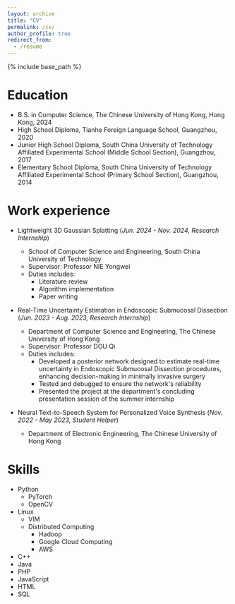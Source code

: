 ```yaml
---
layout: archive
title: "CV"
permalink: /cv/
author_profile: true
redirect_from:
  - /resume
---
```


{% include base_path %}

# Education
- B.S. in Computer Science, The Chinese University of Hong Kong, Hong Kong, 2024
- High School Diploma, Tianhe Foreign Language School, Guangzhou, 2020
- Junior High School Diploma, South China University of Technology Affiliated Experimental School (Middle School Section), Guangzhou, 2017
- Elementary School Diploma, South China University of Technology Affiliated Experimental School (Primary School Section), Guangzhou, 2014

# Work experience

- Lightweight 3D Gaussian Splatting (*Jun. 2024 - Nov. 2024, Research Internship*)
  - School of Computer Science and Engineering, South China University of Technology
  - Supervisor: Professor NIE Yongwei
  - Duties includes: 
    - Literature review
    - Algorithm implementation
    - Paper writing
- Real-Time Uncertainty Estimation in Endoscopic Submucosal Dissection (*Jun. 2023 - Aug. 2023, Research Internship*)
  - Department of Computer Science and Engineering, The Chinese University of Hong Kong
  - Supervisor: Professor DOU Qi
  - Duties includes:
    - Developed a posterior network designed to estimate real-time uncertainty in Endoscopic Submucosal Dissection procedures, enhancing decision-making in minimally invasive surgery
    - Tested and debugged to ensure the network's reliability
    - Presented the project at the department's concluding presentation session of the summer internship

- Neural Text-to-Speech System for Personalized Voice Synthesis (*Nov. 2022 - May 2023, Student Helper*)
  - Department of Electronic Engineering, The Chinese University of Hong Kong
# Skills
- Python
  - PyTorch
  - OpenCV
- Linux 
  - VIM
  - Distributed Computing
    - Hadoop
    - Google Cloud Computing
    - AWS
- C++
- Java
- PHP
- JavaScript
- HTML
- SQL